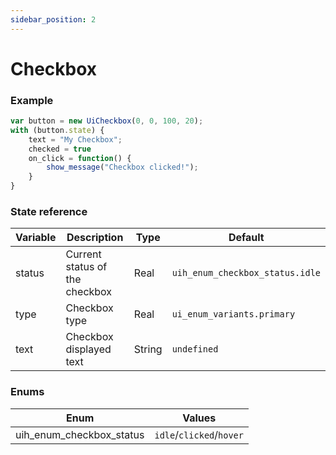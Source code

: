 ```yaml
---
sidebar_position: 2
---
```


# Checkbox

### Example

```js
var button = new UiCheckbox(0, 0, 100, 20);
with (button.state) {
    text = "My Checkbox";
    checked = true
    on_click = function() {
        show_message("Checkbox clicked!");
    }
}
```

### State reference

| Variable | Description                    | Type   | Default                         |
|----------|--------------------------------|--------|---------------------------------|
| status   | Current status of the checkbox | Real   | `uih_enum_checkbox_status.idle` |
| type     | Checkbox type                  | Real   | `ui_enum_variants.primary`      |
| text     | Checkbox displayed text        | String | `undefined`                     |


### Enums

| Enum                     | Values                   |
|--------------------------|--------------------------|
| uih_enum_checkbox_status | `idle`/`clicked`/`hover` |
